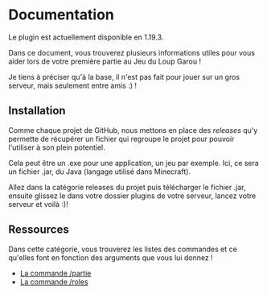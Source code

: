 # Documentation

Le plugin est actuellement disponible en 1.19.3.

Dans ce document, vous trouverez plusieurs informations utiles pour vous aider lors de votre première partie au Jeu du Loup Garou !

Je tiens à préciser qu'à la base, il n'est pas fait pour jouer sur un gros serveur, mais seulement entre amis :) !

## Installation

Comme chaque projet de GitHub, nous mettons en place des *releases* qu'y permette de récupérer un fichier qui regroupe le projet pour pouvoir l'utiliser à son plein potentiel.

Cela peut être un .exe pour une application, un jeu par exemple. Ici, ce sera un fichier .jar, du Java (langage utilisé dans Minecraft).

Allez dans la catégorie releases du projet puis télécharger le fichier .jar, ensuite glissez le dans votre dossier plugins de votre serveur, lancez votre serveur et voilà :)! 


## Ressources

Dans cette catégorie, vous trouverez les listes des commandes et ce qu'elles font en fonction des arguments que vous lui donnez !

- [La commande /partie]()
- [La commande /roles](cmd_role.md)